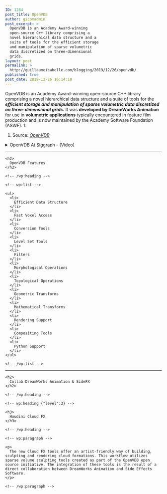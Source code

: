 ```yaml
---
ID: 1284
post_title: OpenVDB
author: gicomadmin
post_excerpt: >
  OpenVDB is an Academy Award-winning
  open-source C++ library comprising a
  novel hierarchical data structure and a
  suite of tools for the efficient storage
  and manipulation of sparse volumetric
  data discretized on three-dimensional
  grids.
layout: post
permalink: >
  http://guillaumeisabelle.com/blogging/2019/12/26/openvdb/
published: true
post_date: 2019-12-26 16:14:10
---
```

<!-- wp:paragraph -->

OpenVDB is an Academy Award-winning open-source C++ library comprising a novel hierarchical data structure and a suite of tools for the ***efficient storage and manipulation of sparse volumetric data discretized on three-dimensional grids.*** It was **developed by DreamWorks Animation** for use in **volumetric applications** typically encountered in feature film production and is now maintained by the Academy Software Foundation (ASWF). 1.

<!-- /wp:paragraph -->

<!-- wp:list {"ordered":true} -->

1.  Source: *[OpenVDB][1]*

<!-- /wp:list -->

<!-- wp:atomic-blocks/ab-accordion -->

<div class="wp-block-atomic-blocks-ab-accordion ab-block-accordion">
  <details><summary class="ab-accordion-title">OpenVDB At Siggraph - (Video)</summary><div class="ab-accordion-text">
    <!-- wp:paragraph -->
    
    <p>
      Content
    </p>
    
    <!-- /wp:paragraph -->
    
    <!-- wp:core-embed/youtube {"url":"https://www.youtube.com/watch?v=iWGXFWmOvfc","type":"video","providerNameSlug":"youtube","className":"wp-embed-aspect-16-9 wp-has-aspect-ratio"} --><figure class="wp-block-embed-youtube wp-block-embed is-type-video is-provider-youtube wp-embed-aspect-16-9 wp-has-aspect-ratio">
    
    <div class="wp-block-embed__wrapper">
      https://www.youtube.com/watch?v=iWGXFWmOvfc
    </div></figure> 
    
    <!-- /wp:core-embed/youtube -->
    
    <!-- wp:paragraph -->
    
    <p>
      Notes
    </p>
    
    <!-- /wp:paragraph -->
    
    <!-- wp:list -->
    
    <ul>
      <li>
        They kept minutes of their meeting : <a href="https://github.com/AcademySoftwareFoundation/openvdb/tree/master/tsc">https://github.com/AcademySoftwareFoundation/openvdb/tree/master/tsc</a>
      </li>
    </ul>
    
    <!-- /wp:list -->
    
    <!-- wp:paragraph -->
    
    <p>
      The comitee
    </p>
    
    <!-- /wp:paragraph -->
    
    <!-- wp:image {"id":1328,"sizeSlug":"large"} --><figure class="wp-block-image size-large">
    
    <img src="http://guillaumeisabelle.com/blogging/wp-content/uploads/sites/10/2019/12/image.png" alt="" class="wp-image-1328" /></figure> <!-- /wp:image -->
  </div></details>
</div>

<!-- /wp:atomic-blocks/ab-accordion -->

<!-- wp:separator -->

<hr class="wp-block-separator" />

<!-- /wp:separator -->

<!-- wp:group -->

<div class="wp-block-group" id="openvdb-features">
  <div class="wp-block-group__inner-container">
    <!-- wp:heading -->
    
    <h2>
      OpenVDB Features
    </h2>
    
    <!-- /wp:heading -->
    
    <!-- wp:list -->
    
    <ul>
      <li>
        Efficient Data Structure
      </li>
      <li>
        Fast Voxel Access
      </li>
      <li>
        Conversion Tools
      </li>
      <li>
        Level Set Tools
      </li>
      <li>
        Filters
      </li>
      <li>
        Morphological Operations
      </li>
      <li>
        Topological Operations
      </li>
      <li>
        Geometric Transforms
      </li>
      <li>
        Mathematical Transforms
      </li>
      <li>
        Rendering Support
      </li>
      <li>
        Compositing Tools
      </li>
      <li>
        Python Support
      </li>
    </ul>
    
    <!-- /wp:list -->
  </div>
</div>

<!-- /wp:group -->

<!-- wp:separator -->

<hr class="wp-block-separator" />

<!-- /wp:separator -->

<!-- wp:group -->

<div class="wp-block-group" id="collab-sidefx-openvdb">
  <div class="wp-block-group__inner-container">
    <!-- wp:heading -->
    
    <h2>
      Collab DreamWorks Animation & SideFX
    </h2>
    
    <!-- /wp:heading -->
    
    <!-- wp:heading {"level":3} -->
    
    <h3>
      Houdini Cloud FX
    </h3>
    
    <!-- /wp:heading -->
    
    <!-- wp:paragraph -->
    
    <p>
      The new Cloud FX tools offer an artist-friendly way of building, sculpting and rendering cloud formations. This workflow utilizes sparse volume sculpting tools created as part of the OpenVDB open source initiative. The integration of these tools is the result of a direct collaboration between DreamWorks Animation and Side Effects Software.
    </p>
    
    <!-- /wp:paragraph -->
  </div>
</div>

<!-- /wp:group -->

<!-- wp:block {"ref":1298} /-->

 [1]: https://www.openvdb.org/